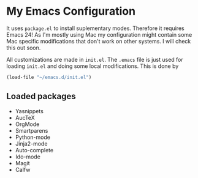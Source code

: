 # My Emacs Configuration #

It uses `package.el` to install suplementary modes. Therefore it requires Emacs 24! As I'm mostly using Mac my configuration might contain some Mac specific modifications that don't work on other systems. I will check this out soon.

All customizations are made in `init.el`. The `.emacs` file is just used for loading `init.el` and doing some local modifications. This is done by

```cl
(load-file "~/emacs.d/init.el")
```

## Loaded packages ##

* Yasnippets
* AucTeX
* OrgMode
* Smartparens
* Python-mode
* Jinja2-mode
* Auto-complete
* Ido-mode
* Magit
* Calfw